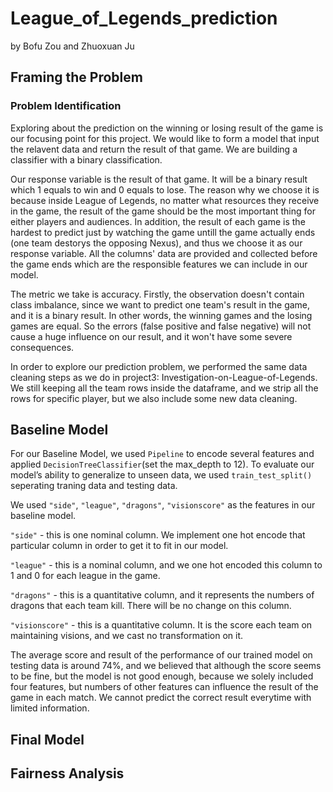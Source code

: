 <h1>League_of_Legends_prediction</h1>

by Bofu Zou and Zhuoxuan Ju

## Framing the Problem

### Problem Identification

Exploring about the prediction on the winning or losing result of the game is our focusing point for this project. We would like to form a model that input the relavent data and return the result of that game. We are building a classifier with a binary classification. 

Our response variable is the result of that game. It will be a binary result which 1 equals to win and 0 equals to lose. The reason why we choose it is because inside League of Legends, no matter what resources they receive in the game, the result of the game should be the most important thing for either players and audiences. In addition, the result of each game is the hardest to predict just by watching the game untill the game actually ends (one team destorys the opposing Nexus), and thus we choose it as our response variable. All the columns' data are provided and collected before the game ends which are the responsible features we can include in our model. 

The metric we take is accuracy. Firstly, the observation doesn't contain class imbalance, since we want to predict one team's result in the game, and it is a binary result. In other words, the winning games and the losing games are equal. So the errors (false positive and false negative) will not cause a huge influence on our result, and it won't have some severe consequences.

In order to explore our prediction problem, we performed the same data cleaning steps as we do in project3: Investigation-on-League-of-Legends. We still keeping all the team rows inside the dataframe, and we strip all the rows for specific player, but we also include some new data cleaning.

## Baseline Model

For our Baseline Model, we used `Pipeline` to encode several features and applied `DecisionTreeClassifier`(set the max_depth to 12). To evaluate our model’s ability to generalize to unseen data, we used `train_test_split()` seperating traning data and testing data. 

We used `"side"`, `"league"`, `"dragons"`, `"visionscore"`  as the features in our baseline model.

`"side"` - this is one nominal column. We implement one hot encode that particular column in order to get it to fit in our model.

`"league"` - this is a nominal column, and we one hot encoded this column to 1 and 0 for each league in the game.

`"dragons"` - this is a quantitative column, and it represents the numbers of dragons that each team kill. There will be no change on this column.

`"visionscore"` - this is a quantitative column. It is the score each team on maintaining visions, and we cast no transformation on it.


The average score and result of the performance of our trained model on testing data is around 74%, and we believed that although the score seems to be fine, but the model is not good enough, because we solely included four features, but numbers of other features can influence the result of the game in each match. We cannot predict the correct result everytime with limited information. 

## Final Model

## Fairness Analysis

